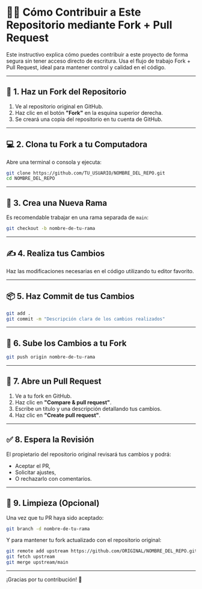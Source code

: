 # 🧑‍💻 Cómo Contribuir a Este Repositorio mediante Fork + Pull Request

Este instructivo explica cómo puedes contribuir a este proyecto de forma segura sin tener acceso directo de escritura. Usa el flujo de trabajo Fork + Pull Request, ideal para mantener control y calidad en el código.

---

## 🔁 1. Haz un Fork del Repositorio

1. Ve al repositorio original en GitHub.
2. Haz clic en el botón **"Fork"** en la esquina superior derecha.
3. Se creará una copia del repositorio en tu cuenta de GitHub.

---

## 💻 2. Clona tu Fork a tu Computadora

Abre una terminal o consola y ejecuta:

```bash
git clone https://github.com/TU_USUARIO/NOMBRE_DEL_REPO.git
cd NOMBRE_DEL_REPO
```

---

## 🌿 3. Crea una Nueva Rama

Es recomendable trabajar en una rama separada de `main`:

```bash
git checkout -b nombre-de-tu-rama
```

---

## ✍️ 4. Realiza tus Cambios

Haz las modificaciones necesarias en el código utilizando tu editor favorito.

---

## 📦 5. Haz Commit de tus Cambios

```bash
git add .
git commit -m "Descripción clara de los cambios realizados"
```

---

## 🚀 6. Sube los Cambios a tu Fork

```bash
git push origin nombre-de-tu-rama
```

---

## 🔄 7. Abre un Pull Request

1. Ve a tu fork en GitHub.
2. Haz clic en **"Compare & pull request"**.
3. Escribe un título y una descripción detallando tus cambios.
4. Haz clic en **"Create pull request"**.

---

## ✅ 8. Espera la Revisión

El propietario del repositorio original revisará tus cambios y podrá:
- Aceptar el PR,
- Solicitar ajustes,
- O rechazarlo con comentarios.

---

## 🧼 9. Limpieza (Opcional)

Una vez que tu PR haya sido aceptado:

```bash
git branch -d nombre-de-tu-rama
```

Y para mantener tu fork actualizado con el repositorio original:

```bash
git remote add upstream https://github.com/ORIGINAL/NOMBRE_DEL_REPO.git
git fetch upstream
git merge upstream/main
```

---

¡Gracias por tu contribución! 🎉

